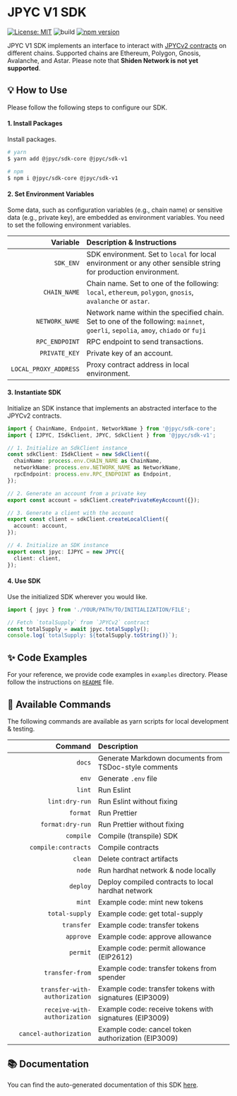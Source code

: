 # JPYC V1 SDK

[![License: MIT](https://img.shields.io/badge/License-MIT-yellow.svg)](./LICENSE)
![build](https://github.com/jcam1/sdks/actions/workflows/check.yml/badge.svg)
[![npm version](https://badge.fury.io/js/@jpyc%2Fsdk-v1.svg)](https://badge.fury.io/js/@jpyc%2Fsdk-v1)

JPYC V1 SDK implements an interface to interact with [JPYCv2 contracts](https://github.com/jcam1/JPYCv2) on different chains. Supported chains are Ethereum, Polygon, Gnosis, Avalanche, and Astar. Please note that **Shiden Network is not yet supported**.

## 💡 How to Use

Please follow the following steps to configure our SDK.

#### 1. Install Packages

Install packages.

```sh
# yarn
$ yarn add @jpyc/sdk-core @jpyc/sdk-v1

# npm
$ npm i @jpyc/sdk-core @jpyc/sdk-v1
```

#### 2. Set Environment Variables

Some data, such as configuration variables (e.g., chain name) or sensitive data (e.g., private key), are embedded as environment variables. You need to set the following environment variables.

|              Variable | Description & Instructions                                                                                                        |
| --------------------: | :-------------------------------------------------------------------------------------------------------------------------------- |
|             `SDK_ENV` | SDK environment. Set to `local` for local environment or any other sensible string for production environment.                    |
|          `CHAIN_NAME` | Chain name. Set to one of the following\: `local`, `ethereum`, `polygon`, `gnosis`, `avalanche` or `astar`.                       |
|        `NETWORK_NAME` | Network name within the specified chain. Set to one of the following\: `mainnet`, `goerli`, `sepolia`, `amoy`, `chiado` or `fuji` |
|        `RPC_ENDPOINT` | RPC endpoint to send transactions.                                                                                                |
|         `PRIVATE_KEY` | Private key of an account.                                                                                                        |
| `LOCAL_PROXY_ADDRESS` | Proxy contract address in local environment.                                                                                      |

#### 3. Instantiate SDK

Initialize an SDK instance that implements an abstracted interface to the JPYCv2 contracts.

```ts
import { ChainName, Endpoint, NetworkName } from '@jpyc/sdk-core';
import { IJPYC, ISdkClient, JPYC, SdkClient } from '@jpyc/sdk-v1';

// 1. Initialize an SdkClient instance
const sdkClient: ISdkClient = new SdkClient({
  chainName: process.env.CHAIN_NAME as ChainName,
  networkName: process.env.NETWORK_NAME as NetworkName,
  rpcEndpoint: process.env.RPC_ENDPOINT as Endpoint,
});

// 2. Generate an account from a private key
export const account = sdkClient.createPrivateKeyAccount({});

// 3. Generate a client with the account
export const client = sdkClient.createLocalClient({
  account: account,
});

// 4. Initialize an SDK instance
export const jpyc: IJPYC = new JPYC({
  client: client,
});
```

#### 4. Use SDK

Use the initialized SDK wherever you would like.

```ts
import { jpyc } from './YOUR/PATH/TO/INITIALIZATION/FILE';

// Fetch `totalSupply` from `JPYCv2` contract
const totalSupply = await jpyc.totalSupply();
console.log(`totalSupply: ${totalSupply.toString()}`);
```

## ✨ Code Examples

For your reference, we provide code examples in `examples` directory. Please follow the instructions on [`README`](./examples/README.md) file.

## 🤖 Available Commands

The following commands are available as yarn scripts for local development & testing.

|                       Command | Description                                             |
| ----------------------------: | :------------------------------------------------------ |
|                        `docs` | Generate Markdown documents from TSDoc-style comments   |
|                         `env` | Generate `.env` file                                    |
|                        `lint` | Run Eslint                                              |
|                `lint:dry-run` | Run Eslint without fixing                               |
|                      `format` | Run Prettier                                            |
|              `format:dry-run` | Run Prettier without fixing                             |
|                     `compile` | Compile (transpile) SDK                                 |
|           `compile:contracts` | Compile contracts                                       |
|                       `clean` | Delete contract artifacts                               |
|                        `node` | Run hardhat network & node locally                      |
|                      `deploy` | Deploy compiled contracts to local hardhat network      |
|                        `mint` | Example code: mint new tokens                           |
|                `total-supply` | Example code: get total-supply                          |
|                    `transfer` | Example code: transfer tokens                           |
|                     `approve` | Example code: approve allowance                         |
|                      `permit` | Example code: permit allowance (EIP2612)                |
|               `transfer-from` | Example code: transfer tokens from spender              |
| `transfer-with-authorization` | Example code: transfer tokens with signatures (EIP3009) |
|  `receive-with-authorization` | Example code: receive tokens with signatures (EIP3009)  |
|        `cancel-authorization` | Example code: cancel token authorization (EIP3009)      |

## 📚 Documentation

You can find the auto-generated documentation of this SDK [here](../../docs/v1/globals.md).
